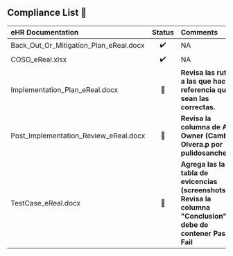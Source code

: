 ## Compliance List :pencil:
| **eHR Documentation** | **Status** | **Comments** |
|:--------------|:-------------:|:---|
| Back_Out_Or_Mitigation_Plan_eReal.docx | :heavy_check_mark: | NA |
| COSO_eReal.xlsx | :heavy_check_mark: | NA |
| Implementation_Plan_eReal.docx | 💬 | **Revisa las rutas a las que haces referencia que sean las correctas.** |
| Post_Implementation_Review_eReal.docx | 💬 | **Revisa la columna de App Owner (Cambia Olvera.p por pulidosanchez.a)** |
| TestCase_eReal.docx | 💬 | **Agrega las la tabla de evicencias (screenshots) - Revisa la columna "Conclusion" debe de contener Pass y Fail** |
